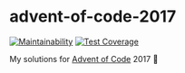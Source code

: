 # advent-of-code-2017

[![Maintainability](https://api.codeclimate.com/v1/badges/436052d2c654b22f27a1/maintainability)](https://codeclimate.com/github/ItsASine/advent-of-code-2017/maintainability) [![Test Coverage](https://api.codeclimate.com/v1/badges/436052d2c654b22f27a1/test_coverage)](https://codeclimate.com/github/ItsASine/advent-of-code-2017/test_coverage)

My solutions for [Advent of Code](http://adventofcode.com/) 2017 :christmas_tree:
